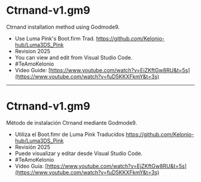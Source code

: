 # Ctrnand-v1.gm9
Ctrnand installation method using Godmode9.
- Use Luma Pink's Boot.firm Trad. https://github.com/Kelonio-hub/Luma3DS_Pink
- Revision 2025
- You can view and edit from Visual Studio Code.
- #TeAmoKelonio
- Video Guide:  [https://www.youtube.com/watch?v=EjZKftGw8RU&t=5s](https://www.youtube.com/watch?v=fuD5KKXFkmY&t=3s)
  
_________

# Ctrnand-v1.gm9
Método de instalación Ctrnand mediante Godmode9. 
- Utiliza el Boot.fimr de Luma Pink Traducidos https://github.com/Kelonio-hub/Luma3DS_Pink
- Revisión 2025
- Puede visualizar y editar desde Visual Studio Code.
- #TeAmoKelonio
- Vídeo Guía:  [https://www.youtube.com/watch?v=EjZKftGw8RU&t=5s](https://www.youtube.com/watch?v=fuD5KKXFkmY&t=3s)

